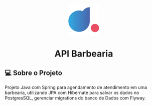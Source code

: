 <!--START_SECTION:header-->
<div align="center">
  <p align="center">
    <img 
      alt="DIO Education" 
      src="https://raw.githubusercontent.com/digitalinnovationone/template-github-trilha/main/.github/assets/logo.webp" 
      width="100px" 
    />
    <h1>API Barbearia</h1>
  </p>
</div>

## 💻 Sobre o Projeto

Projeto Java com Spring para agendamento de atendimento em uma barbearia, utilizando JPA com Hibernate para salvar os dados no PostgresSQL, gerenciar migrations do banco de Dados com Flyway.